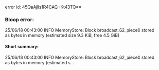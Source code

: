 error id: 45QaAjlls1R4CAQ+Kt43TQ==
### Bloop error:

25/06/18 00:43:00 INFO MemoryStore: Block broadcast_62_piece0 stored as bytes in memory (estimated size 9.3 KiB, free 4.5 GiB)
#### Short summary: 

25/06/18 00:43:00 INFO MemoryStore: Block broadcast_62_piece0 stored as bytes in memory (estimated s...